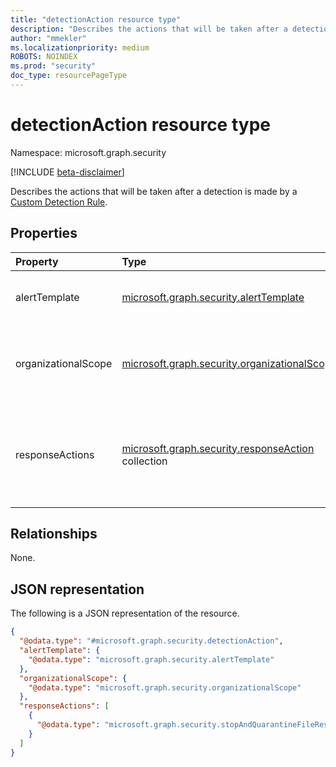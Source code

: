 ```yaml
---
title: "detectionAction resource type"
description: "Describes the actions that will be taken after a detection is made by the custom detection rule"
author: "mmekler"
ms.localizationpriority: medium
ROBOTS: NOINDEX
ms.prod: "security"
doc_type: resourcePageType
---
```


# detectionAction resource type

Namespace: microsoft.graph.security

[!INCLUDE [beta-disclaimer](../../includes/beta-disclaimer.md)]

Describes the actions that will be taken after a detection is made by a [Custom Detection Rule](../resources/security-detectionrule.md).

## Properties
| Property            | Type                                                                                          | Description                                                           |
|:--------------------|:----------------------------------------------------------------------------------------------|:----------------------------------------------------------------------|
| alertTemplate       | [microsoft.graph.security.alertTemplate](../resources/security-alerttemplate.md)              | Template for the generates alert.                                     |
| organizationalScope | [microsoft.graph.security.organizationalScope](../resources/security-organizationalscope.md)  | Groups to which the custom detection rule applies.                    |
| responseActions     | [microsoft.graph.security.responseAction](../resources/security-responseaction.md) collection | Actions taken on impacted assets as set in the custom detection rule. |

## Relationships
None.

## JSON representation
The following is a JSON representation of the resource.
<!-- {
  "blockType": "resource",
  "@odata.type": "microsoft.graph.security.detectionAction"
}
-->
``` json
{
  "@odata.type": "#microsoft.graph.security.detectionAction",
  "alertTemplate": {
    "@odata.type": "microsoft.graph.security.alertTemplate"
  },
  "organizationalScope": {
    "@odata.type": "microsoft.graph.security.organizationalScope"
  },
  "responseActions": [
    {
      "@odata.type": "microsoft.graph.security.stopAndQuarantineFileResponseAction"
    }
  ]
}
```

